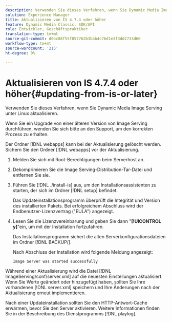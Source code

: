 ```yaml
---
description: Verwenden Sie dieses Verfahren, wenn Sie Dynamic Media Image Serving unter Linux aktualisieren.
solution: Experience Manager
title: Aktualisieren von IS 4.7.4 oder höher
feature: Dynamic Media Classic, SDK/API
role: Entwickler, Geschäftspraktiker
translation-type: tm+mt
source-git-commit: d0bc88f55f857762b3bab4c76d1e3f3dd2733d60
workflow-type: tm+mt
source-wordcount: '215'
ht-degree: 0%

---
```



# Aktualisieren von IS 4.7.4 oder höher{#updating-from-is-or-later}

Verwenden Sie dieses Verfahren, wenn Sie Dynamic Media Image Serving unter Linux aktualisieren.

Wenn Sie ein Upgrade von einer älteren Version von Image Serving durchführen, wenden Sie sich bitte an den Support, um den korrekten Prozess zu erhalten.

Der Ordner [!DNL webapps] kann bei der Aktualisierung gelöscht werden. Sichern Sie den Ordner [!DNL webapps] vor der Aktualisierung.

1. Melden Sie sich mit Root-Berechtigungen beim Serverhost an.
1. Dekomprimieren Sie die Image Serving-Distribution-Tar-Datei und entfernen Sie sie.
1. Führen Sie [!DNL ./install-is] aus, um den Installationsassistenten zu starten, der sich im Ordner [!DNL setup] befindet.

   Das Updateinstallationsprogramm überprüft die Integrität und Version des installierten Pakets. Bei erfolgreichem Abschluss wird der Endbenutzer-Lizenzvertrag (&quot;EULA&quot;) angezeigt.
1. Lesen Sie die Lizenzvereinbarung und geben Sie dann &quot;**[!UICONTROL y]**&quot;ein, um mit der Installation fortzufahren.

   Das Installationsprogramm sichert die alten Serverkonfigurationsdateien im Ordner [!DNL BACKUP/].

   Nach Abschluss der Installation wird folgende Meldung angezeigt:

   `Image Server was started successfully`

Während einer Aktualisierung wird die Datei [!DNL ImageServing/conf/server.xml] auf die neuesten Einstellungen aktualisiert. Wenn Sie Werte geändert oder hinzugefügt haben, sollten Sie Ihre vorhandenen [!DNL server.xml] speichern und Ihre Änderungen nach der Aktualisierung erneut implementieren.

Nach einer Updateinstallation sollten Sie den HTTP-Antwort-Cache erwärmen, bevor Sie den Server aktivieren. Weitere Informationen finden Sie in der Beschreibung des Dienstprogramms [!DNL playlog].
